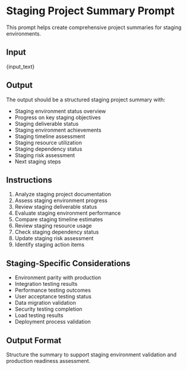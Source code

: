 # Staging Project Summary Prompt

This prompt helps create comprehensive project summaries for staging environments.

## Input
{input_text}

## Output
The output should be a structured staging project summary with:
- Staging environment status overview
- Progress on key staging objectives
- Staging deliverable status
- Staging environment achievements
- Staging timeline assessment
- Staging resource utilization
- Staging dependency status
- Staging risk assessment
- Next staging steps

## Instructions
1. Analyze staging project documentation
2. Assess staging environment progress
3. Review staging deliverable status
4. Evaluate staging environment performance
5. Compare staging timeline estimates
6. Review staging resource usage
7. Check staging dependency status
8. Update staging risk assessment
9. Identify staging action items

## Staging-Specific Considerations
- Environment parity with production
- Integration testing results
- Performance testing outcomes
- User acceptance testing status
- Data migration validation
- Security testing completion
- Load testing results
- Deployment process validation

## Output Format
Structure the summary to support staging environment validation and production readiness assessment.